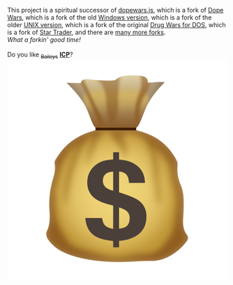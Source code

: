 This project is a spiritual successor of <a href="https://github.com/316k/DopeWars.js/" target="_blank">dopewars.js</a>, which is a fork of <a href="http://www.dopewars.com" target="_blank">Dope Wars</a>, which is a fork of the old <a href="https://www.abandonwaredos.com/abandonware-game.php?abandonware=Dope+Wars&gid=2067#iDownload" target="_blank">Windows version</a>, which is a fork of the older <a href="https://dopewars.sourceforge.io" target="_blank">UNIX version</a>, which is a fork of the original <a href="https://www.dosgamesarchive.com/play/drugwars" target="_blank">Drug Wars for DOS</a>, which is a fork of <a href="https://en.wikipedia.org/wiki/Star_Trader" target="_blank">Star Trader</a>, and there are <a href="https://en.wikipedia.org/wiki/Drug_Wars_(video_game)" target="_blank">many more forks</a>.
<br />
*What a forkin' good time!*
<br /><br />
Do you like <sub>~~Baileys~~</sub> <a href="https://23mjo-tyaaa-aaaad-qdt5a-cai.ic.fleek.co/" target="_blank">**ICP**</a>?
![COINWAR](/icons/1024.png)